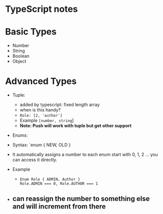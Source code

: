 # TypeScript notes

# Basic Types
  - Number
  - String
  - Boolean
  - Object

# Advanced Types
 - Tuple:
    -  added by typescript: fixed length array
    -  when is this handy?
      - `Role: [2, 'author']` 
    - Example `[number, string`]
    - **Note: Push will work with tuple but get other support**
  
  - Enums:
  -   Syntax: `enum { NEW, OLD }
  -   It automatically assigns a number to each enum start with 0, 1, 2 ... you can access it directly.
  -   Example
      -  ```
         Enum Role { ADMIN, Author }
         Role.ADMIN === 0, Role.AUTHOR === 1
         ```
  - can reassign the number to something else and will increment from there
      -   
         
